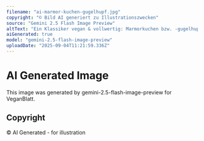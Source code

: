 ```yaml
---
filename: "ai-marmor-kuchen-gugelhupf.jpg"
copyright: "© Bild AI generiert zu Illustrationszwecken"
source: "Gemini 2.5 Flash Image Preview"
altText: "Ein Klassiker vegan & vollwertig: Marmorkuchen bzw. -gugelhupf"
aiGenerated: true
model: "gemini-2.5-flash-image-preview"
uploadDate: "2025-09-04T11:21:59.336Z"
---
```


# AI Generated Image

This image was generated by gemini-2.5-flash-image-preview for VeganBlatt.

## Copyright
© AI Generated - for illustration
